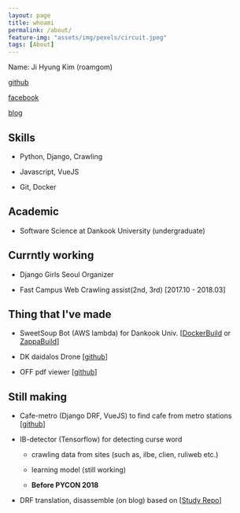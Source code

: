 ```yaml
---
layout: page
title: whoami
permalink: /about/
feature-img: "assets/img/pexels/circuit.jpeg"
tags: [About]
---
```



Name: Ji Hyung Kim (roamgom)

[github](https://github.com/roamgom)

[facebook](https://www.facebook.com/roamgom)

[blog](https://roamgom.github.io/)


## Skills

- Python, Django, Crawling

- Javascript, VueJS

- Git, Docker

## Academic

- Software Science at Dankook University (undergraduate)

## Currntly working

- Django Girls Seoul Organizer

- Fast Campus Web Crawling assist(2nd, 3rd) [2017.10 - 2018.03]

## Thing that I've made

- SweetSoup Bot (AWS lambda) for Dankook Univ. [[DockerBuild](https://github.com/roamgom/SweetSoup_Bot)  or [ZappaBuild](https://github.com/roamgom/SweetSoup_Bot_Zappa)]

- DK daidalos Drone [[github](https://github.com/roamgom/DK_daidalos)]

- OFF pdf viewer [[github](https://github.com/roamgom/OFF_pdf)]

## Still making

- Cafe-metro (Django DRF, VueJS) to find cafe from metro stations
[[github](https://github.com/roamgom/cafe_metro)]

- IB-detector (Tensorflow) for detecting curse word

    - crawling data from sites (such as, ilbe, clien, ruliweb etc.)
    
    - learning model (still working)

    - **Before PYCON 2018**

- DRF translation, disassemble (on blog) based on [[Study Repo](https://github.com/django-rest-framework-study)]